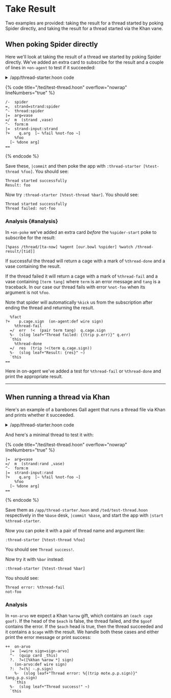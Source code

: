 # Take Result

Two examples are provided: taking the result for a thread started by poking Spider directly, and taking the result for a thread started via the Khan vane.

## When poking Spider directly

Here we'll look at taking the result of a thread we started by poking Spider directly. We've added an extra card to subscribe for the result and a couple of lines in `+on-agent` to test if it succeeded:

<details>

<summary>/app/thread-starter.hoon code</summary>

{% code title="/app/thread-starter.hoon" overflow="nowrap" lineNumbers="true" %}
```hoon
/+  default-agent, dbug
=*  card  card:agent:gall
%-  agent:dbug
^-  agent:gall
|_  =bowl:gall
+*  this      .
    def   ~(. (default-agent this %|) bowl)
::
++  on-init  on-init:def
++  on-save  on-save:def
++  on-load  on-load:def
++  on-poke
  |=  [=mark =vase]
  ^-  (quip card _this)
  ?+    mark  (on-poke:def mark vase)
      %noun
    ?+    q.vase  (on-poke:def mark vase)
        (pair term term)
      =/  tid  `@ta`(cat 3 'thread_' (scot %uv (sham eny.bowl)))
      =/  ta-now  `@ta`(scot %da now.bowl)
      =/  start-args  [~ `tid byk.bowl(r da+now.bowl) p.q.vase !>(q.q.vase)]
      :_  this
      :~
        [%pass /thread/[ta-now] %agent [our.bowl %spider] %watch /thread-result/[tid]]
        [%pass /thread/[ta-now] %agent [our.bowl %spider] %poke %spider-start !>(start-args)]
      ==
    ==
  ==
++  on-watch  on-watch:def
++  on-leave  on-leave:def
++  on-peek   on-peek:def
++  on-agent
   |=  [=wire =sign:agent:gall]
   ^-  (quip card _this)
   ?+    -.wire  (on-agent:def wire sign)
       %thread
     ?+    -.sign  (on-agent:def wire sign)
         %poke-ack
       ?~  p.sign
         %-  (slog leaf+"Thread started successfully" ~)
         `this
       %-  (slog leaf+"Thread failed to start" u.p.sign)
       `this
     ::
         %fact
       ?+    p.cage.sign  (on-agent:def wire sign)
           %thread-fail
         =/  err  !<  (pair term tang)  q.cage.sign
         %-  (slog leaf+"Thread failed: {(trip p.err)}" q.err)
         `this
           %thread-done
         =/  res  (trip !<(term q.cage.sign))
         %-  (slog leaf+"Result: {res}" ~)
         `this
       ==
     ==
   ==
++  on-arvo   on-arvo:def
++  on-fail   on-fail:def
--
```
{% endcode %}

</details>

{% code title="/ted/test-thread.hoon" overflow="nowrap" lineNumbers="true" %}
```hoon
/-  spider
=,  strand=strand:spider
^-  thread:spider
|=  arg=vase
=/  m  (strand ,vase)
^-  form:m
|=  strand-input:strand
?+    q.arg  [~ %fail %not-foo ~]
    %foo
  [~ %done arg]
==
```
{% endcode %}

Save these, `|commit` and then poke the app with `:thread-starter [%test-thread %foo]`. You should see:

```
Thread started successfully
Result: foo
```

Now try `:thread-starter [%test-thread %bar]`. You should see:

```
Thread started successfully
Thread failed: not-foo
```

### Analysis {#analysis}

In `+on-poke` we've added an extra card _before_ the `%spider-start` poke to subscribe for the result:

```hoon
[%pass /thread/[ta-now] %agent [our.bowl %spider] %watch /thread-result/[tid]]
```

If successful the thread will return a cage with a mark of `%thread-done` and a vase containing the result.

If the thread failed it will return a cage with a mark of `%thread-fail` and a vase containing `[term tang]` where `term` is an error message and `tang` is a traceback. In our case our thread fails with error `%not-foo` when its argument is not `%foo`.

Note that spider will automatically `%kick` us from the subscription after ending the thread and returning the result.

```hoon
  %fact
?+    p.cage.sign  (on-agent:def wire sign)
    %thread-fail
  =/  err  !<  (pair term tang)  q.cage.sign
  %-  (slog leaf+"Thread failed: {(trip p.err)}" q.err)
  `this
    %thread-done
  =/  res  (trip !<(term q.cage.sign))
  %-  (slog leaf+"Result: {res}" ~)
  `this
==
```

Here in on-agent we've added a test for `%thread-fail` or `%thread-done` and print the appropriate result.

---

## When running a thread via Khan

Here's an example of a barebones Gall agent that runs a thread file via Khan and prints whether it succeeded.

<details>

<summary>/app/thread-starter.hoon code</summary>

{% code title="/app/thread-starter.hoon" overflow="nowrap" lineNumbers="true" %}
```hoon
/+  default-agent, dbug
=*  card  card:agent:gall
%-  agent:dbug
^-  agent:gall
|_  =bowl:gall
+*  this      .
    def   ~(. (default-agent this %|) bowl)
++  on-poke
  |=  [=mark =vase]
  ^-  (quip card _this)
  =+  !<  [ted=@tas txt=@tas]  vase
  :_  this
  [%pass /thread %arvo %k %fard %base ted noun+!>(txt)]~
::
++  on-arvo
  |=  [=wire sign=sign-arvo]
  ^-  (quip card _this)
  ?.  ?=([%khan %arow *] sign)
    (on-arvo:def wire sign)
  ?:  ?=(%| -.p.sign)
    %-  (slog leaf+"Thread error: %{(trip mote.p.p.sign)}" tang.p.p.sign)
    `this
  %-  (slog leaf+"Thread success!" ~)
  `this
::
++  on-agent  on-agent:def
++  on-init  on-init:def
++  on-save  on-save:def
++  on-load  on-load:def
++  on-watch  on-watch:def
++  on-leave  on-leave:def
++  on-peek   on-peek:def
++  on-fail   on-fail:def
--
```
{% endcode %}

</details>

And here's a minimal thread to test it with:

{% code title="/ted/test-thread.hoon" overflow="nowrap" lineNumbers="true" %}
```hoon
|=  arg=vase
=/  m  (strand:rand ,vase)
^-  form:m
|=  strand-input:rand
?+    q.arg  [~ %fail %not-foo ~]
    %foo
  [~ %done arg]
==
```
{% endcode %}

Save them as `/app/thread-starter.hoon` and `/ted/test-thread.hoon` respectively in the `%base` desk, `|commit %base`, and start the app with `|start %thread-starter`.

Now you can poke it with a pair of thread name and argument like:

```
:thread-starter [%test-thread %foo]
```

You should see `Thread success!`.

Now try it with `%bar` instead:

```
:thread-starter [%test-thread %bar]
```

You should see:

```
Thread error: %thread-fail
not-foo
```

### Analysis

In `+on-arvo` we expect a Khan `%arow` gift, which contains an `(each cage goof)`. If the head of the `$each` is false, the thread failed, and the `$goof` contains the error. If the `$each` head is true, then the thread succeeded and it contains a `$cage` with the result. We handle both these cases and either print the error message or print success:

```hoon
++  on-arvo
  |=  [=wire sign=sign-arvo]
  ^-  (quip card _this)
  ?.  ?=([%khan %arow *] sign)
    (on-arvo:def wire sign)
  ?:  ?=(%| -.p.sign)
    %-  (slog leaf+"Thread error: %{(trip mote.p.p.sign)}" tang.p.p.sign)
    `this
  %-  (slog leaf+"Thread success!" ~)
  `this
```
